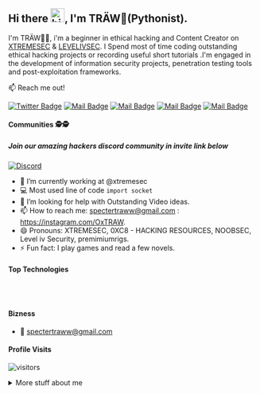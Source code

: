 ## Hi there <img src="https://user-images.githubusercontent.com/1303154/88677602-1635ba80-d120-11ea-84d8-d263ba5fc3c0.gif" width="28px" alt="hi">, I'm TRÄW🤟(Pythonist).

I'm TRÄW🤟🏻, i'm a beginner in ethical hacking and Content Creator on [XTREMESEC](https://youtube.com/xtremesec) & [LEVELIVSEC](https://youtube.com/levelivsec). I Spend most of time coding outstanding ethical hacking projects or recording useful short tutorials .I'm engaged in the development of information security projects, penetration testing tools and post-exploitation frameworks.

:mailbox: Reach me out!

[![Twitter Badge](https://img.shields.io/badge/-@OxTRAW-1ca0f1?style=flat&labelColor=1ca0f1&logo=twitter&logoColor=white&link=https://twitter.com/OxTRAW)](https://twitter.com/OxTRAW) [![Mail Badge](https://img.shields.io/badge/-XTREMESEC-e74c3c?style=flat&labelColor=e74c3c&logo=youtube&logoColor=white)](https://youtube.com/xtremesec) [![Mail Badge](https://img.shields.io/badge/-LevelivSecurity-e74c3c?style=flat&labelColor=e74c3c&logo=youtube&logoColor=white)](https://youtube.com/levelivsec) [![Mail Badge](https://img.shields.io/badge/-@OxTRAW-e84393?style=flat&labelColor=e84393&logo=instagram&logoColor=white)](https://instagram.com/OxTRAW) [![Mail Badge](https://img.shields.io/badge/-OxTRAWW-c0392b?style=flat&labelColor=c0392b&logo=gmail&logoColor=white)](mailto:spectertraww@gmail.com)

#### Communities 🕵🕵
##### Join our amazing hackers discord community in invite link below

 [![Discord](https://img.shields.io/discord/805879201961607178?color=green&label=@XTREMESEC&logo=Discord&style=flat-square&link=https://discord.gg/pM6GF6PaJF)](https://discord.gg/pM6GF6PaJF)


 

- 🔭 I’m currently working at @xtremesec
- :computer: Most used line of code `import socket`
- 🤔 I’m looking for help with Outstanding Video ideas.
- 📫 How to reach me: spectertraww@gmail.com : https://instagram.com/OxTRAW.
- 😄 Pronouns: XTREMESEC, 0XC8 - HACKING RESOURCES, NOOBSEC, Level iv Security, premimiumrigs.
- ⚡ Fun fact: I play games and read a few novels.

#### Top Technologies





<br />
<br />

#### Bizness
- :email: spectertraww@gmail.com


#### Profile Visits 

![visitors](https://visitor-badge.glitch.me/badge?page_id=OxTRAW.OxTRAW)

<details>
<summary>
  More stuff about me
</summary>

<br >

I love sharing knowledge and putting tutorials, courses and posts together for helping other developers, and that's why N00BSEC & Level iv Security Youtube Channel, Telegram Channel and Discord servers exists!
[XTREMESEC telegram channel](https://t.me/xtreme_sec) 

---

#### What is Xtreme Security 🕵🕵?

 N00BSEC discord server is a community driven server that supports  programming  technology, bug bounty, ethical Hacking  discussions.

 Any skills you got doesn't matter you can learn here and make new friends meet new people & other ethical hackers. We have ethical hacking & programming support and discussions. Noobs Security is oppened to everyone  that is interested in these subjects, we offer special help a great helper team you can learn share your knowledge, learn form others.

 computer Ethical hacking support
 scroll Linux, Windows , Mac support as well! 

 [![Discord](https://img.shields.io/discord/805879201961607178?color=green&label=@XTREMESEC&logo=Discord&style=flat-square&link=https://discord.gg/pM6GF6PaJF)](https://discord.gg/pM6GF6PaJF)
 ---
#### Coding Stats

<!--START_SECTION:waka-->
```text
Python          █████████████████▓░░░░░░░   70.29 %
Csharp          ██████████████▓░░░░░░░░░░   65.0  %
C               ███████▓░░░░░░░░░░░░░░░░░   45.1  %
Shell Scripting ████▓░░░░░░░░░░░░░░░░░░░░   20.2  %        
HTML            ██▒░░░░░░░░░░░░░░░░░░░░░░   09.61 % 
Markdown        ██░░░░░░░░░░░░░░░░░░░░░░░   07.63 % 
Other           ░░░░░░░░░░░░░░░░░░░░░░░░░   00.25 % 
YAML            ░░░░░░░░░░░░░░░░░░░░░░░░░   00.19 % 
```
<!--END_SECTION:waka-->

#### Github Stats

![TRÄW's🤟 github stats](https://github-readme-stats.vercel.app/api?username=OxTRAW&count_private=true&theme=tokyonight&hide=contribs,prs)

</details>


